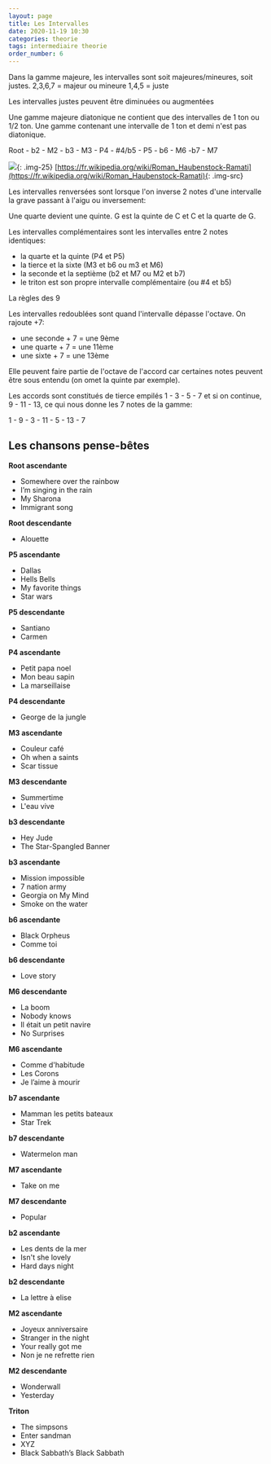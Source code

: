 ```yaml
---
layout: page
title: Les Intervalles
date: 2020-11-19 10:30
categories: theorie
tags: intermediaire theorie
order_number: 6
---
```


Dans la gamme majeure, les intervalles sont soit majeures/mineures, soit justes.
2,3,6,7 = majeur ou mineure
1,4,5 = juste

Les intervalles justes peuvent être diminuées ou augmentées

Une gamme majeure diatonique ne contient que des intervalles de 1 ton ou 1/2 ton. Une gamme contenant une intervalle de 1 ton et demi n'est pas diatonique.


Root - b2 - M2 - b3 - M3 - P4 - #4/b5 - P5 - b6 - M6 -b7 - M7


![]({{site.baseurl}}/assets/images/art/87b325c8beb56091050100db000d1ee8.jpg){: .img-25}
[https://fr.wikipedia.org/wiki/Roman_Haubenstock-Ramati](https://fr.wikipedia.org/wiki/Roman_Haubenstock-Ramati){: .img-src}

Les intervalles renversées sont lorsque l'on inverse 2 notes d'une intervalle la grave passant à l'aigu ou inversement:

Une quarte devient une quinte. G est la quinte de C et C et la quarte de G.

Les intervalles complémentaires sont les intervalles entre 2 notes identiques:

* la quarte et la quinte (P4 et P5)
* la tierce et la sixte (M3 et b6 ou m3 et M6)
* la seconde et la septième (b2 et M7 ou M2 et b7)
* le triton est son propre intervalle complémentaire (ou #4 et b5)

La règles des 9

Les intervalles redoublées sont quand l'intervalle dépasse l'octave. On rajoute +7:

* une seconde + 7 = une 9ème
* une quarte + 7 = une 11ème
* une sixte + 7 = une 13ème

Elle peuvent faire partie de l'octave de l'accord car certaines notes peuvent être sous entendu (on omet la quinte par exemple).

Les accords sont constitués de tierce empilés 1 - 3 - 5 - 7 et si on continue, 9 - 11 - 13, ce qui nous donne les 7 notes de la gamme:

1 - 9 - 3 - 11 - 5 - 13 - 7

## Les chansons pense-bêtes

**Root ascendante**

* Somewhere over the rainbow
* I’m singing in the rain
* My Sharona
* Immigrant song

**Root descendante**

* Alouette

**P5 ascendante**

* Dallas
* Hells Bells
* My favorite things
* Star wars

**P5 descendante**

* Santiano
* Carmen

**P4 ascendante**

* Petit papa noel
* Mon beau sapin
* La marseillaise

**P4 descendante**

* George de la jungle

**M3 ascendante**

* Couleur café
* Oh when a saints
* Scar tissue

**M3 descendante**

* Summertime
* L'eau vive

**b3 descendante**

* Hey Jude
* The Star-Spangled Banner

**b3 ascendante**

* Mission impossible
* 7 nation army
* Georgia on My Mind
* Smoke on the water

**b6 ascendante**

* Black Orpheus
* Comme toi

**b6 descendante**

* Love story

**M6 descendante**

* La boom
* Nobody knows
* Il était un petit navire
* No Surprises 

**M6 ascendante**

* Comme d'habitude
* Les Corons
* Je l’aime à mourir

**b7 ascendante**

* Mamman les petits bateaux
* Star Trek

**b7 descendante**

* Watermelon man

**M7 ascendante**

* Take on me

**M7 descendante**

* Popular

**b2 ascendante**

* Les dents de la mer
* Isn't she lovely
* Hard days night

**b2 descendante**

* La lettre à elise

**M2 ascendante**

* Joyeux anniversaire
* Stranger in the night
* Your really got me
* Non je ne refrette rien

**M2 descendante**

* Wonderwall
* Yesterday

**Triton**

* The simpsons
* Enter sandman
* XYZ
* Black Sabbath’s Black Sabbath